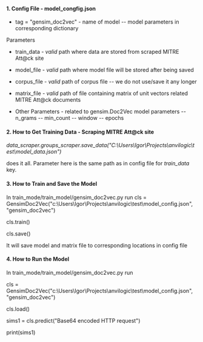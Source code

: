 #### 1. Config File - model_congfig.json
* tag = "gensim_doc2vec" - name of model
 -- model parameters in corresponding dictionary


Parameters
* train_data - _valid_ path where data are stored from scraped MITRE Att@ck site
* model_file - _valid_ path where model file will be stored after being saved
* corpus_file - _valid_ path of corpus file -- we do not use/save it any longer
* matrix_file - _valid_ path of file containing matrix of unit vectors related MITRE Att@ck documents

* Other Parameters - related to gensim.Doc2Vec model parameters
  -- n_grams
  -- min_count
  -- window
  -- epochs

#### 2. How to Get Training Data - Scraping MITRE Att@ck site
_data_scraper.groups_scraper.save_data("C:\\Users\\Igor\\Projects\\anvilogic\\test\\model_data.json")_

does it all. Parameter here is the same path as in config file for _train_data_ key.

#### 3. How to Train and Save the Model
In train_mode/train_model/gensim_doc2vec.py run
cls = GensimDoc2Vec("c:\\Users\\Igor\\Projects\\anvilogic\\test\\model_config.json",
                        "gensim_doc2vec")

cls.train()

cls.save()

It will save model and matrix file to corresponding locations in config file

#### 4. How to Run the Model
In train_mode/train_model/gensim_doc2vec.py run

cls = GensimDoc2Vec("c:\\Users\\Igor\\Projects\\anvilogic\\test\\model_config.json",
                        "gensim_doc2vec")

cls.load()

sims1 = cls.predict("Base64 encoded HTTP request")

print(sims1)
